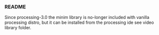### README

Since processing-3.0 the minim library is no-longer included with vanilla processing distro, but it can be installed from the processing ide see video library folder.
